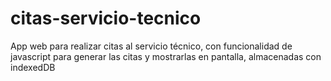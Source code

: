 # citas-servicio-tecnico
App web para realizar citas al servicio técnico, con funcionalidad de javascript para generar las citas y mostrarlas en pantalla, almacenadas con indexedDB
